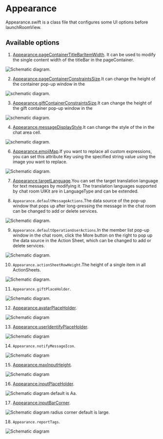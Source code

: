 # Appearance

Appearance.swift is a class file that configures some UI options before launchRoomView.

## Available options

1. [Appearance.pageContainerTitleBarItemWidth](https://github.com/zjc19891106/ChatroomUIKit/blob/main/Sources/ChatroomUIKit/Classes/UI/Core/UIKit/Utils/Appearance.swift). It can be used to modify the single content width of the titleBar in the pageContainer.

![Schematic diagram](./pageContainerTitleBarItemWidth.png).


2. [Appearance.pageContainerConstraintsSize](https://github.com/zjc19891106/ChatroomUIKit/blob/main/Sources/ChatroomUIKit/Classes/UI/Core/UIKit/Utils/Appearance.swift).It can change the height of the container pop-up window in the

![schematic diagram](pageContainerTitleBarItemWidth.png).


3. [Appearance.giftContainerConstraintsSize](https://github.com/zjc19891106/ChatroomUIKit/blob/main/Sources/ChatroomUIKit/Classes/UI/Core/UIKit/Utils/Appearance.swift).It can change the height of the gift container pop-up window in the 

![schematic diagram](giftContainerConstraintsSize.png).


4. [Appearance.messageDisplayStyle](https://github.com/zjc19891106/ChatroomUIKit/blob/main/Sources/ChatroomUIKit/Classes/UI/Components/Chat/Cells/ChatMessageCell.swift).It can change the style of the  in the chat area cell.

![schematic diagram](custom%20chat%20barrage.png).



6. [Appearance.emojiMap](https://github.com/zjc19891106/ChatroomUIKit/blob/main/Sources/ChatroomUIKit/Classes/UI/Components/Input/Convertor/ChatEmojiConvertor.swift).If you want to replace all custom expressions, you can set this attribute Key using the specified string value using the image you want to replace.

![Schematic diagram](inputBar.png).


7. [Appearance.targetLanguage](https://github.com/zjc19891106/ChatroomUIKit/blob/main/Sources/ChatroomUIKit/Classes/UI/Core/UIKit/Utils/LanguageConvertor.swift).You can set the target translation language for text messages by modifying it. The translation languages supported by chat room UIKit are in LanguageType and can be extended.


8. `Appearance.defaultMessageActions`.The data source of the pop-up window that pops up after long-pressing the message in the chat room can be changed to add or delete services.

![Schematic diagram](messageActions.png).


9. `Appearance.defaultOperationUserActions`.In the member list pop-up window in the chat room, click the More button on the right to pop up the data source in the Action Sheet, which can be changed to add or delete services.

![Schematic diagram](moreAction.png).


10. ``Appearance.actionSheetRowHeight``.The height of a single item in all ActionSheets.

![Schematic diagram](messageActions.png).


11. ``Appearance.giftPlaceHolder``.

![Schematic diagram](giftPlaceHolder.png).


12. [Appearance.avatarPlaceHolder](https://github.com/zjc19891106/ChatroomUIKit/blob/main/Sources/ChatroomUIKit/Classes/UI/Components/Chat/Cells/ChatMessageCell.swift).

![Schematic diagram](avatarPlaceHolder.png)


13. [Appearance.userIdentifyPlaceHolder]((https://github.com/zjc19891106/ChatroomUIKit/blob/main/Sources/ChatroomUIKit/Classes/UI/Components/Chat/Cells/ChatMessageCell.swift)).

![Schematic diagram](userIdentifyPlaceHolder.png)


14. ``Appearance.notifyMessageIcon``.

![Schematic diagram](notifyMessageIcon.png)


15. [Appearance.maxInputHeight](https://github.com/zjc19891106/ChatroomUIKit/blob/main/Sources/ChatroomUIKit/Classes/UI/Components/Input/Views/MessageInputBar.swift).

![Schematic diagram](maxInputHeight.png)


16. [Appearance.inputPlaceHolder](https://github.com/zjc19891106/ChatroomUIKit/blob/main/Sources/ChatroomUIKit/Classes/UI/Components/Input/Views/MessageInputBar.swift).

![Schematic diagram](inputCorner.png) default is Aa.


17. [Appearance.inputBarCorner](https://github.com/zjc19891106/ChatroomUIKit/blob/main/Sources/ChatroomUIKit/Classes/UI/Components/Input/Views/MessageInputBar.swift).

![Schematic diagram](inputCorner.png) radius corner default is large.


18. ``Appearance.reportTags``.

![Schematic diagram](report.png)

